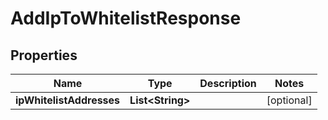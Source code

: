 

# AddIpToWhitelistResponse


## Properties

Name | Type | Description | Notes
------------ | ------------- | ------------- | -------------
**ipWhitelistAddresses** | **List&lt;String&gt;** |  |  [optional]



